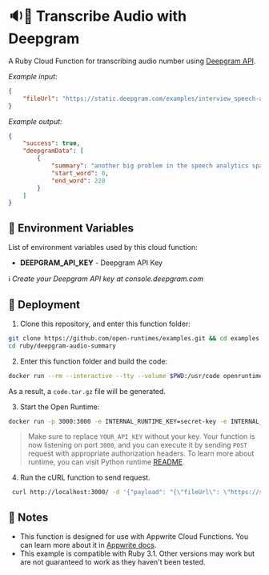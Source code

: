 # 🔉📃 Transcribe Audio with Deepgram

A Ruby Cloud Function for transcribing audio number using [Deepgram API](https://deepgram.com/).

_Example input:_

```json
{
    "fileUrl": "https://static.deepgram.com/examples/interview_speech-analytics.wav"
}
```

_Example output:_


```json
{
    "success": true,
    "deepgramData": [
        {
            "summary": "another big problem in the speech analytics space. When customers first bring the software on is that they they are blown away by the fact that an engine can monitor hundreds of Kpis.",
            "start_word": 0,
            "end_word": 228
        }
    ]
}
```

## 📝 Environment Variables

List of environment variables used by this cloud function:

- **DEEPGRAM_API_KEY** - Deepgram API Key

ℹ️ _Create your Deepgram API key at console.deepgram.com_

## 🚀 Deployment

1. Clone this repository, and enter this function folder:

```bash
git clone https://github.com/open-runtimes/examples.git && cd examples
cd ruby/deepgram-audio-summary
```

2. Enter this function folder and build the code:
```bash
docker run --rm --interactive --tty --volume $PWD:/usr/code openruntimes/ruby:3.1 sh /usr/local/src/build.sh
```
As a result, a `code.tar.gz` file will be generated.

3. Start the Open Runtime:
```bash
docker run -p 3000:3000 -e INTERNAL_RUNTIME_KEY=secret-key -e INTERNAL_RUNTIME_ENTRYPOINT=index.rb --rm --interactive --tty --volume $PWD/code.tar.gz:/tmp/code.tar.gz:ro openruntimes/ruby:3.1 sh /usr/local/src/start.sh
```

> Make sure to replace `YOUR_API_KEY` without your key.
Your function is now listening on port `3000`, and you can execute it by sending `POST` request with appropriate authorization headers. To learn more about runtime, you can visit Python runtime [README](https://github.com/open-runtimes/open-runtimes/tree/main/runtimes/ruby-3.1).

4. Run the cURL function to send request.
```bash
 curl http://localhost:3000/ -d '{"payload": "{\"fileUrl\": \"https://static.deepgram.com/examples/interview_speech-analytics.wav\"}", "env": {"DEEPGRAM_API_KEY": "<YOUR_API_KEY>"}}' -H "X-Internal-Challenge: secret-key"
```

## 📝 Notes
 - This function is designed for use with Appwrite Cloud Functions. You can learn more about it in [Appwrite docs](https://appwrite.io/docs/functions).
 - This example is compatible with Ruby 3.1. Other versions may work but are not guaranteed to work as they haven't been tested.
